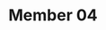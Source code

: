---
title:  Member 04
description: > 
  Some member 04 description
profile_url: https://randomuser.me/api/portraits/thumb/women/97.jpg
---